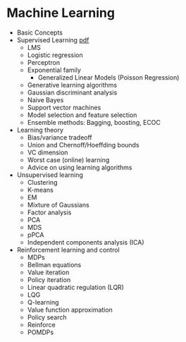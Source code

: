 # Machine Learning
- Basic Concepts
- Supervised Learning [pdf](https://github.com/SKKSaikia/CS229_ML/blob/master/doc/NOTES/section_notes/1%20-%20cs229-linalg.pdf)
  - LMS
  - Logistic regression
  - Perceptron
  - Exponential family
    - Generalized Linear Models (Poisson Regression)
  - Generative learning algorithms
  - Gaussian discriminant analysis
  - Naive Bayes
  - Support vector machines
  - Model selection and feature selection
  - Ensemble methods: Bagging, boosting, ECOC
- Learning theory
  - Bias/variance tradeoff
  - Union and Chernoff/Hoeffding bounds
  - VC dimension
  - Worst case (online) learning
  - Advice on using learning algorithms
- Unsupervised learning
  - Clustering
  - K-means
  - EM
  - Mixture of Gaussians
  - Factor analysis
  - PCA
  - MDS
  - pPCA
  - Independent components analysis (ICA)
- Reinforcement learning and control
  - MDPs
  - Bellman equations
  - Value iteration
  - Policy iteration
  - Linear quadratic regulation (LQR)
  - LQG
  - Q-learning
  - Value function approximation
  - Policy search
  - Reinforce
  - POMDPs
